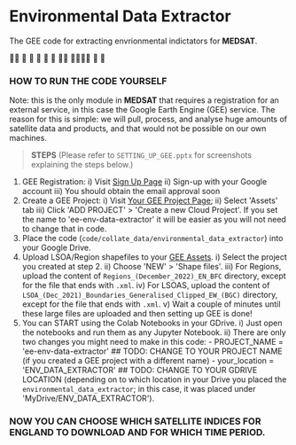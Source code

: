 
# __Environmental Data Extractor__

The GEE code for extracting envrionmental indictators for __MEDSAT__.


👩‍⚕️ 🏥 🌲 🏡 💊 💉 🧑‍💼 👨‍👩‍👧‍👦 👶 👵




### HOW TO RUN THE CODE YOURSELF

Note: this is the only module in __MEDSAT__ that requires a registration for an external service, in this case the Google Earth Engine (GEE) service. The reason for this is simple: we will pull, process, and analyse huge amounts of satellite data and products, and that would not be possible on our own machines.

> **STEPS**
(Please refer to `SETTING_UP_GEE.pptx` for screenshots explaining the steps below.) 
1. GEE Registration: 
	i) Visit [Sign Up Page](https://signup.earthengine.google.com/)
	ii) Sign-up with your Google account
	iii) You should obtain the email approval soon
2. Create a GEE Project:
	i) Visit [Your GEE Project Page](https://code.earthengine.google.com); 
	ii) Select 'Assets' tab
	iii) Click 'ADD PROJECT' > 'Create a new Cloud Project'. If you set the name to 'ee-env-data-extractor' it will be easier as you will not need to change that in code.
3. Place the code (`code/collate_data/environmental_data_extractor`) into your Google Drive.
4. Upload LSOA/Region shapefiles to your [GEE Assets](https://code.earthengine.google.com). 
	i) Select the project you created at step 2.
	ii) Choose 'NEW' > 'Shape files'.
	iii) For Regions, upload the content of `Regions_(December_2022)_EN_BFC` directory, except for the file that ends with `.xml`.
	iv) For LSOAS, upload the content of `LSOA_(Dec_2021)_Boundaries_Generalised_Clipped_EW_(BGC)` directory, except for the file that ends with `.xml`.
	v) Wait a couple of minutes until these large files are uploaded and then setting up GEE is done!
5. You can START using the Colab Notebooks in your GDrive.
	i) Just open the notebooks and run them as any Jupyter Notebook.
	ii) There are only two changes you might need to make in this code:
		- PROJECT_NAME = 'ee-env-data-extractor' ## TODO: CHANGE TO YOUR PROJECT NAME (if you created a GEE project with a different name)
		- your_location = 'ENV_DATA_EXTRACTOR' ## TODO: CHANGE TO YOUR GDRIVE LOCATION (depending on to which location in your Drive you placed the `environmental_data_extractor`; in this case, it was placed under 'MyDrive/ENV_DATA_EXTRACTOR').




### NOW YOU CAN CHOOSE WHICH SATELLITE INDICES FOR ENGLAND TO DOWNLOAD AND FOR WHICH TIME PERIOD. 

